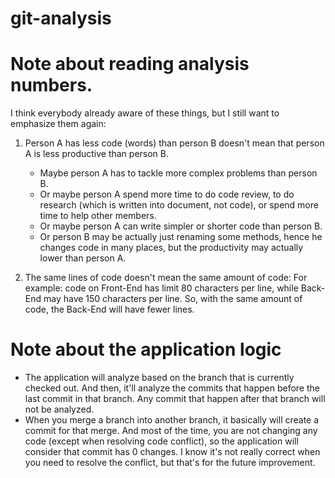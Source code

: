# git-analysis

# Note about reading analysis numbers.

I think everybody already aware of these things, but I still want to emphasize them again:

1. Person A has less code (words) than person B doesn't mean that person A is less productive than person B.
   - Maybe person A has to tackle more complex problems than person B.
   - Or maybe person A spend more time to do code review, to do research (which is written into document, not code), or spend more time to help other
   members.
   - Or maybe person A can write simpler or shorter code than person B.
   - Or person B may be actually just renaming some methods, hence he changes code in many places, but the productivity may actually lower than person A.

2. The same lines of code doesn't mean the same amount of code: For example: code on Front-End has limit 80 characters per line, while Back-End may
   have 150 characters per line.
   So, with the same amount of code, the Back-End will have fewer lines.

# Note about the application logic

- The application will analyze based on the branch that is currently checked out. And then, it'll analyze the commits that
  happen before the last commit in that branch. Any commit that happen after that branch will not be analyzed.
- When you merge a branch into another branch, it basically will create a commit for that merge.
  And most of the time, you are not changing any code (except when resolving code conflict), so the application will consider that commit has 0
  changes.
  I know it's not really correct when you need to resolve the conflict, but that's for the future improvement.
